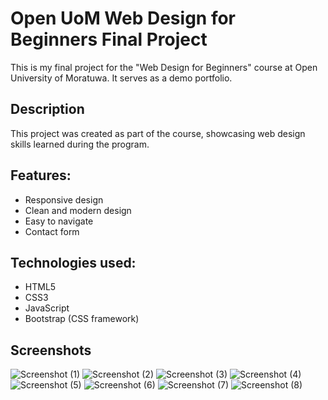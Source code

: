 # Open UoM Web Design for Beginners Final Project

This is my final project for the "Web Design for Beginners" course at Open University of Moratuwa. It serves as a demo portfolio.

## Description

This project was created as part of the course, showcasing web design skills learned during the program.

## Features:

  - Responsive design
  - Clean and modern design
  - Easy to navigate
  - Contact form

## Technologies used:
  - HTML5
  - CSS3
  - JavaScript
  - Bootstrap (CSS framework)

## Screenshots
![Screenshot (1)](https://github.com/IT21826740/Portfolio/assets/111214065/70cdc061-6fb4-4da8-8de7-ee45edadd6b3)
![Screenshot (2)](https://github.com/IT21826740/Portfolio/assets/111214065/9d73866e-bb2f-4d9c-bd25-9664d39e9180)
![Screenshot (3)](https://github.com/IT21826740/Portfolio/assets/111214065/93112d6c-52a8-4c51-a6ef-2774dc24d012)
![Screenshot (4)](https://github.com/IT21826740/Portfolio/assets/111214065/210084c7-95c2-4ca0-a2c2-bb8860deae01)
![Screenshot (5)](https://github.com/IT21826740/Portfolio/assets/111214065/70e45032-d21f-4c28-91a1-051bb39095a1)
![Screenshot (6)](https://github.com/IT21826740/Portfolio/assets/111214065/f4cbb95e-45cd-441d-9f6c-da13b09d6488)
![Screenshot (7)](https://github.com/IT21826740/Portfolio/assets/111214065/2eff45f5-b477-4160-ab37-bfb53ee968cd)
![Screenshot (8)](https://github.com/IT21826740/Portfolio/assets/111214065/49c0ff16-c0fc-4fb0-8bb6-56ae36f12472)
